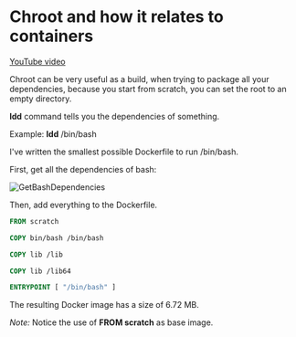 # Chroot and how it relates to containers

[YouTube video](https://www.youtube.com/watch?v=sizFqFpMbIE&ab_channel=NullLabs)

Chroot can be very useful as a build, when trying to package all your dependencies, because you start from scratch, you can set the root to an empty directory.

**ldd** command tells you the dependencies of something.

Example: **ldd** /bin/bash

I've written the smallest possible Dockerfile to run /bin/bash.

First, get all the dependencies of bash:

![GetBashDependencies](https://github.com/Mirciulica15/UTCN_Summer_2023_Repo/assets/36898665/cc9c2c89-96c1-4b46-b225-92c48dde172c)

Then, add everything to the Dockerfile.

```Dockerfile
FROM scratch

COPY bin/bash /bin/bash

COPY lib /lib

COPY lib /lib64

ENTRYPOINT [ "/bin/bash" ]
```

The resulting Docker image has a size of 6.72 MB.

_Note:_ Notice the use of **FROM scratch** as base image.
